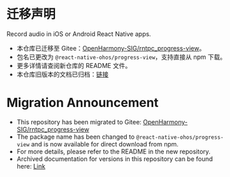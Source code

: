 #  迁移声明

Record audio in iOS or Android React Native apps.
- 本仓库已迁移至 Gitee：[OpenHarmony-SIG/rntpc_progress-view](https://gitee.com/openharmony-sig/rntpc_progress-view)。
- 包名已更改为 `@react-native-ohos/progress-view`，支持直接从 npm 下载。
- 更多详情请查阅新仓库的 README 文件。
- 本仓库旧版本的文档已归档：[链接](/doc/zh-cn.md)

# Migration Announcement

- This repository has been migrated to Gitee: [OpenHarmony-SIG/rntpc_progress-view](https://gitee.com/openharmony-sig/rntpc_progress-view)
- The package name has been changed to `@react-native-ohos/progress-view` and is now available for direct download from npm.
- For more details, please refer to the README in the new repository.
- Archived documentation for versions in this repository can be found here: [Link](/doc/en.md)